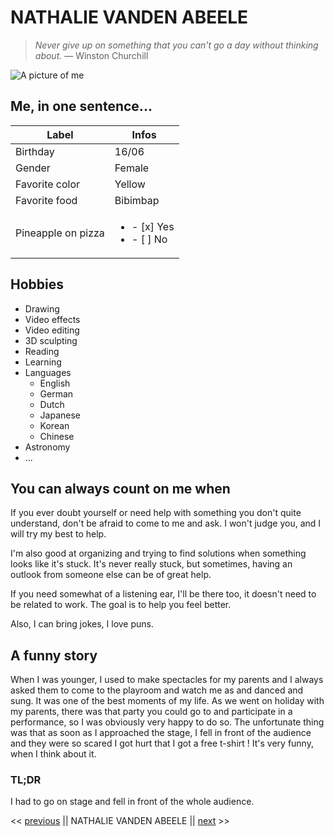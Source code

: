 # NATHALIE VANDEN ABEELE

> *Never give up on something that you can't go a day without thinking about.* — Winston Churchill

![A picture of me](https://cdn.discordapp.com/attachments/527832400395501569/1041666547657211995/IMG_20220811_162756.jpg)

## Me, in one sentence...

| Label | Infos |
| -------- | ----- |
| Birthday | 16/06 |
| Gender | Female |
| Favorite color | Yellow |
| Favorite food | Bibimbap |
| Pineapple on pizza | <ul><li>- [x] Yes </li><li> - [ ] No</li></ul> |

## Hobbies
- Drawing
- Video effects
- Video editing
- 3D sculpting
- Reading
- Learning
- Languages
    - English
    - German
    - Dutch
    - Japanese
    - Korean
    - Chinese
- Astronomy
- ...

## You can always count on me when
If you ever doubt yourself or need help with something you don't quite understand, don't be afraid to come to me and ask. I won't judge you, and I will try my best to help. 

I'm also good at organizing and trying to find solutions when something looks like it's stuck. It's never really stuck, but sometimes, having an outlook from someone else can be of great help. 

If you need somewhat of a listening ear, I'll be there too, it doesn't need to be related to work. The goal is to help you feel better.  

Also, I can bring jokes, I love puns.

## A funny story
When I was younger, I used to make spectacles for my parents and I always asked them to come to the playroom and watch me as and danced and sung. It was one of the best moments of my life. As we went on holiday with my parents, there was that party you could go to and participate in a performance, so I was obviously very happy to do so. The unfortunate thing was that as soon as I approached the stage, I fell in front of the audience and they were so scared I got hurt that I got a free t-shirt ! It's very funny, when I think about it.

### TL;DR
I had to go on stage and fell in front of the whole audience.

<< [previous](https://github.com/LysieSoyez/challenge-markdown) || NATHALIE VANDEN ABEELE || [next](https://github.com/CV136/challenge-markdown) >>